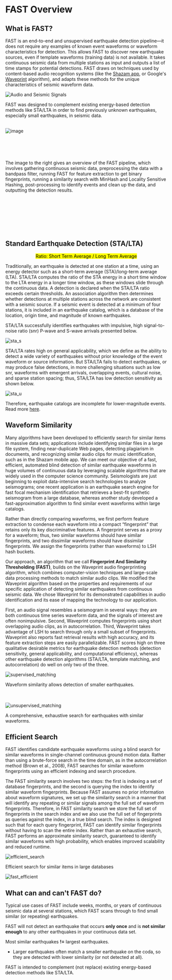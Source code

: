 # **FAST Overview**

## **What is FAST?**

FAST is an end-to-end and unsupervised earthquake detection pipeline—it does not require any examples of known event waveforms or waveform characteristics for detection. This allows FAST to discover new earthquake sources, even if template waveforms (training data) is not available. It takes continuous seismic data from multiple stations as input and outputs a list of time stamps for potential detections. FAST draws on techniques used by content-based audio recognition systems (like the [Shazam app](https://www.toptal.com/algorithms/shazam-it-music-processing-fingerprinting-and-recognition), or Google's [Waveprint](https://www.toptal.com/algorithms/shazam-it-music-processing-fingerprinting-and-recognition) algorithm), and adapts these methods for the unique characteristics of seismic waveform data.

![Audio and Seismic Signals](./img/audio_seismic_signals.png)

FAST was designed to complement existing energy-based detection methods like STA/LTA in order to find previously unknown earthquakes, especially small earthquakes, in seismic data.
<br></br>

![image](img/what-is-fast.png)

<br></br>
<br></br>
The image to the right gives an overview of the FAST pipeline, which involves gathering continuous seismic data, preprocessing the data with a bandpass filter, running FAST for feature extraction to get binary fingerprints, running a similarity search with MinHash and Locality Sensitive Hashing, post-processing to identify events and clean up the data, and outputting the detection results.

<br></br>
<br></br>
<br></br>

## **Standard Earthquake Detection (STA/LTA)**

<p align='center'><mark>Ratio: Short Term Average / Long Term Average</mark></p>

Traditionally, an earthquake is detected at one station at a time, using an energy detector such as a short-term average (STA)/long-term average (LTA). STA/LTA computes the ratio of the STA energy in a short time window to the LTA energy in a longer time window, as these windows slide through the continuous data. A detection is declared when the STA/LTA ratio exceeds certain thresholds. An association algorithm then determines whether detections at multiple stations across the network are consistent with a seismic source. If a seismic event is detected at a minimum of four stations, it is included in an earthquake catalog, which is a database of the location, origin time, and magnitude of known earthquakes.<br>

STA/LTA successfully identifies earthquakes with impulsive, high signal-to-noise ratio (snr) P-wave and S-wave arrivals presented below. 

![sta_s](img/sta_s.png)

STA/LTA rates high on general applicability, which we define as the ability to detect a wide variety of earthquakes without prior knowledge of the event waveform or source information. But STA/LTA fails to detect earthquakes, or may produce false detections, in more challenging situations such as low snr, waveforms with emergent arrivals, overlapping events, cultural noise, and sparse station spacing; thus, STA/LTA has low detection sensitivity as shown below. 

![sta_u](img/sta_unsuccessful.png)

Therefore, earthquake catalogs are incomplete for lower-magnitude events. Read more [here](https://www.ncbi.nlm.nih.gov/pmc/articles/PMC4672764/#__sec1title).

## **Waveform Similarity**

Many algorithms have been developed to efficiently search for similar items in massive data sets; applications include identifying similar files in a large file system, finding near-duplicate Web pages, detecting plagiarism in documents, and recognizing similar audio clips for music identification, such as in the Shazam mobile app. We can meet our objective of a fast, efficient, automated blind detection of similar earthquake waveforms in huge volumes of continuous data by leveraging scalable algorithms that are widely used in the computer science community. Seismologists are just beginning to exploit data-intensive search technologies to analyze seismograms; one recent application is an earthquake search engine for fast focal mechanism identification that retrieves a best-fit synthetic seismogram from a large database, whereas another study developed a fast-approximation algorithm to find similar event waveforms within large catalogs.

Rather than directly comparing waveforms, we first perform feature extraction to condense each waveform into a compact “fingerprint” that retains only its key discriminative features. A fingerprint serves as a proxy for a waveform; thus, two similar waveforms should have similar fingerprints, and two dissimilar waveforms should have dissimilar fingerprints. We assign the fingerprints (rather than waveforms) to LSH hash buckets.

Our approach, an algorithm that we call **Fingerprint And Similarity Thresholding (FAST)**, builds on the Waveprint audio fingerprinting algorithm, which combines computer-vision techniques and large-scale data processing methods to match similar audio clips. We modified the Waveprint algorithm based on the properties and requirements of our specific application of detecting similar earthquakes from continuous seismic data. We chose Waveprint for its demonstrated capabilities in audio identification and its ease of mapping the technology to our application.  

First, an audio signal resembles a seismogram in several ways: they are both continuous time series waveform data, and the signals of interest are often nonimpulsive. Second, Waveprint computes fingerprints using short overlapping audio clips, as in autocorrelation. Third, Waveprint takes advantage of LSH to search through only a small subset of fingerprints. Waveprint also reports fast retrieval results with high accuracy, and its feature extraction steps are easily parallelizable. FAST scores high on three qualitative desirable metrics for earthquake detection methods (detection sensitivity, general applicability, and computational efficiency), whereas other earthquake detection algorithms (STA/LTA, template matching, and autocorrelation) do well on only two of the three.  

![supervised_matching](img/supervised_matching.png)
<figcaption>Waveform similarity allows detection of smaller earthquakes.</figcaption>
<br></br>

![unsupervised_matching](img/unsupervised_matching.png)
<figcaption>A comprehensive, exhaustive search for earthquakes with similar waveforms.</figcaption>

## **Efficient Search**

FAST identifies candidate earthquake waveforms using a blind search for similar waveforms
in single-channel continuous ground motion data. Rather than using a brute-force search in
the time domain, as in the autocorrelation method (Brown et al., 2008), FAST searches for
similar waveform fingerprints using an efficient indexing and search procedure.

The FAST similarity search involves two steps: the first is indexing a set of database
fingerprints, and the second is querying the index to identify similar waveform fingerprints.
Because FAST assumes no prior information about waveform signatures, we set up the
similarity search in a manner that will identify any repeating or similar signals among the
full set of waveform fingerprints. Therefore, in FAST similarity search we store the full set of
fingerprints in the search index and we also use the full set of fingerprints as queries against
the index, in a true blind search. The index is designed such that for each query fingerprint,
FAST can identify similar fingerprints without having to scan the entire index. Rather
than an exhaustive search, FAST performs an approximate similarity search, guaranteed
to identify similar waveforms with high probability, which enables improved scalability and
reduced runtime.

![efficient_search](img/efficient_search.png)
<figcaption>Efficient search for similar items in large databases</figcaption>

![fast_efficient](img/fast_efficient.png)

## **What can and can't FAST do?**

Typical use cases of FAST include weeks, months, or years of continuous seismic data at several stations, which FAST scans through to find small similar (or repeating) earthquakes.

FAST will not detect an earthquake that occurs **only once** and is **not similar enough** to any other earthquakes in your continuous data set.

Most similar earthquakes **!=** largest earthquakes. 

* Larger earthquakes often match a smaller earthquake on the coda, so they are detected with lower similarity (or not detected at all).

FAST is intended to complement (not replace) existing energy-based detection methods like STA/LTA.